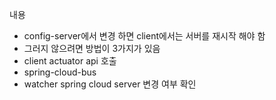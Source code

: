 내용
- config-server에서 변경 하면 client에서는 서버를 재시작 해야 함
- 그러지 않으려면 방법이 3가지가 있음
- client actuator api 호출
- spring-cloud-bus
- watcher spring cloud server 변경 여부 확인